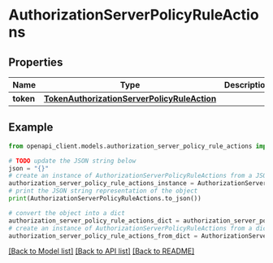# AuthorizationServerPolicyRuleActions


## Properties

Name | Type | Description | Notes
------------ | ------------- | ------------- | -------------
**token** | [**TokenAuthorizationServerPolicyRuleAction**](TokenAuthorizationServerPolicyRuleAction.md) |  | [optional] 

## Example

```python
from openapi_client.models.authorization_server_policy_rule_actions import AuthorizationServerPolicyRuleActions

# TODO update the JSON string below
json = "{}"
# create an instance of AuthorizationServerPolicyRuleActions from a JSON string
authorization_server_policy_rule_actions_instance = AuthorizationServerPolicyRuleActions.from_json(json)
# print the JSON string representation of the object
print(AuthorizationServerPolicyRuleActions.to_json())

# convert the object into a dict
authorization_server_policy_rule_actions_dict = authorization_server_policy_rule_actions_instance.to_dict()
# create an instance of AuthorizationServerPolicyRuleActions from a dict
authorization_server_policy_rule_actions_from_dict = AuthorizationServerPolicyRuleActions.from_dict(authorization_server_policy_rule_actions_dict)
```
[[Back to Model list]](../README.md#documentation-for-models) [[Back to API list]](../README.md#documentation-for-api-endpoints) [[Back to README]](../README.md)


